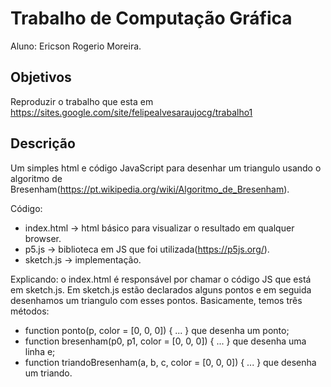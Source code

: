 # Trabalho de Computação Gráfica

Aluno: Ericson Rogerio Moreira.

## Objetivos

Reproduzir o trabalho que esta em  https://sites.google.com/site/felipealvesaraujocg/trabalho1

## Descrição

Um simples html e código JavaScript para desenhar um triangulo usando o algoritmo de Bresenham(https://pt.wikipedia.org/wiki/Algoritmo_de_Bresenham). 

Código:
* index.html -> html básico para visualizar o resultado em qualquer browser.
* p5.js -> biblioteca em JS que foi utilizada(https://p5js.org/).
* sketch.js -> implementação.

Explicando: o index.html é responsável por chamar o código JS que está em sketch.js. Em sketch.js estão declarados alguns pontos e em seguida desenhamos um triangulo com esses pontos. Basicamente, temos três métodos:

* function ponto(p, color = [0, 0, 0]) { ... } que desenha um ponto;
* function bresenham(p0, p1, color = [0, 0, 0]) { ... } que desenha uma linha e;
* function triandoBresenham(a, b, c, color = [0, 0, 0]) { ... } que desenha um triando.

